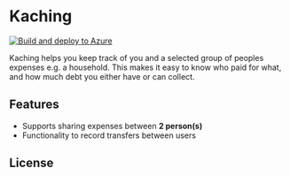 # Kaching
[![Build and deploy to Azure](https://github.com/sveggen/Kaching/actions/workflows/main_kachingazurewebapp.yml/badge.svg)](https://github.com/sveggen/Kaching/actions/workflows/main_kachingazurewebapp.yml)

Kaching helps you keep track of you and a selected group of peoples expenses e.g. a household. This makes it easy to know who paid for what, and how much debt you either have or can collect.
## Features
* Supports sharing expenses between **2 person(s)**
* Functionality to record transfers between users


## License
